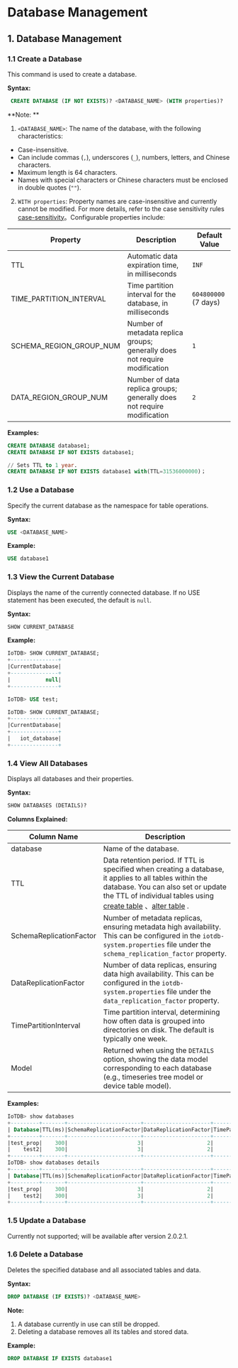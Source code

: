 <!--

    Licensed to the Apache Software Foundation (ASF) under one
    or more contributor license agreements.  See the NOTICE file
    distributed with this work for additional information
    regarding copyright ownership.  The ASF licenses this file
    to you under the Apache License, Version 2.0 (the
    "License"); you may not use this file except in compliance
    with the License.  You may obtain a copy of the License at
    
        http://www.apache.org/licenses/LICENSE-2.0
    
    Unless required by applicable law or agreed to in writing,
    software distributed under the License is distributed on an
    "AS IS" BASIS, WITHOUT WARRANTIES OR CONDITIONS OF ANY
    KIND, either express or implied.  See the License for the
    specific language governing permissions and limitations
    under the License.

-->

# Database Management

## 1. Database Management

### 1.1 Create a Database

This command is used to create a database.

**Syntax:**

```SQL
 CREATE DATABASE (IF NOT EXISTS)? <DATABASE_NAME> (WITH properties)?
```

**Note: **

1. `<DATABASE_NAME>`: The name of the database, with the following characteristics:
  - Case-insensitive.
  - Can include commas (`,`), underscores (`_`), numbers, letters, and Chinese characters.
  - Maximum length is 64 characters.
  - Names with special characters or Chinese characters must be enclosed in double quotes (`""`).

2. `WITH properties`: Property names are case-insensitive and currently cannot be modified. For more details, refer to the case sensitivity rules [case-sensitivity](../SQL-Manual/Identifier.md#2-case-sensitivity)。Configurable properties include:

| Property                | Description                                                  | Default Value        |
| ----------------------- | ------------------------------------------------------------ | -------------------- |
| TTL                     | Automatic data expiration time, in milliseconds              | `INF`                |
| TIME_PARTITION_INTERVAL | Time partition interval for the database, in milliseconds    | `604800000` (7 days) |
| SCHEMA_REGION_GROUP_NUM | Number of metadata replica groups; generally does not require modification | `1`                  |
| DATA_REGION_GROUP_NUM   | Number of data replica groups; generally does not require modification | `2`                  |

**Examples:**

```SQL
CREATE DATABASE database1;
CREATE DATABASE IF NOT EXISTS database1;

// Sets TTL to 1 year.
CREATE DATABASE IF NOT EXISTS database1 with(TTL=31536000000)；
```

### 1.2 Use a Database

Specify the current database as the namespace for table operations.

**Syntax:**

```SQL
USE <DATABASE_NAME>
```

**Example:** 

```SQL
USE database1
```

### 1.3 View the Current Database

Displays the name of the currently connected database. If no USE statement has been executed, the default is `null`.

**Syntax:**

```SQL
SHOW CURRENT_DATABASE
```

**Example:**

```SQL
IoTDB> SHOW CURRENT_DATABASE;
+---------------+
|CurrentDatabase|
+---------------+
|           null|
+---------------+

IoTDB> USE test;

IoTDB> SHOW CURRENT_DATABASE;
+---------------+
|CurrentDatabase|
+---------------+
|   iot_database|
+---------------+
```

### 1.4 View All Databases

Displays all databases and their properties.

**Syntax:**

```SQL
SHOW DATABASES (DETAILS)?
```

**Columns Explained:**


| Column Name             | Description                                                  |
| ----------------------- | ------------------------------------------------------------ |
| database                | Name of the database.                                        |
| TTL                     | Data retention period. If TTL is specified when creating a database, it applies to all tables within the database. You can also set or update the TTL of individual tables using [create table](../Basic-Concept/Table-Management.md#11-create-a-table) 、[alter table](../Basic-Concept/Table-Management.md#14-update-tables) . |
| SchemaReplicationFactor | Number of metadata replicas, ensuring metadata high availability. This can be configured in the `iotdb-system.properties` file under the `schema_replication_factor` property. |
| DataReplicationFactor   | Number of data replicas, ensuring data high availability. This can be configured in the `iotdb-system.properties` file under the `data_replication_factor` property. |
| TimePartitionInterval   | Time partition interval, determining how often data is grouped into directories on disk. The default is typically one week. |
| Model                   | Returned when using the `DETAILS` option, showing the data model corresponding to each database (e.g., timeseries tree model or device table model). |

**Examples:** 

```SQL
IoTDB> show databases
+---------+-------+-----------------------+---------------------+---------------------+
| Database|TTL(ms)|SchemaReplicationFactor|DataReplicationFactor|TimePartitionInterval|
+---------+-------+-----------------------+---------------------+---------------------+
|test_prop|    300|                      3|                    2|               100000|
|    test2|    300|                      3|                    2|            604800000|
+---------+-------+-----------------------+---------------------+---------------------+
IoTDB> show databases details
+---------+-------+-----------------------+---------------------+---------------------+-----------------------+-----------------------+
| Database|TTL(ms)|SchemaReplicationFactor|DataReplicationFactor|TimePartitionInterval|SchemaRegionGroupNum|  DataRegionGroupNum|
+---------+-------+-----------------------+---------------------+---------------------+-----------------------+-----------------------+
|test_prop|    300|                      3|                    2|               100000|                      1|                      2|
|    test2|    300|                      3|                    2|            604800000|                      1|                      2|
+---------+-------+-----------------------+---------------------+---------------------+-----------------------+-----------------------+
```

### 1.5 Update a Database

Currently not supported; will be available after version 2.0.2.1.

### 1.6 Delete a Database

Deletes the specified database and all associated tables and data.

**Syntax:**

```SQL
DROP DATABASE (IF EXISTS)? <DATABASE_NAME>
```

**Note:**

1. A database currently in use can still be dropped.
2. Deleting a database removes all its tables and stored data.

**Example:**

```SQL
DROP DATABASE IF EXISTS database1
```

